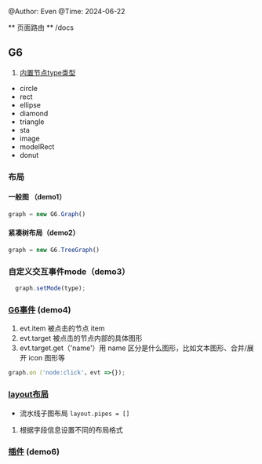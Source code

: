 @Author: Even
@Time: 2024-06-22


** 页面路由 **
/docs 



## G6

1. [内置节点type类型](https://g6.antv.antgroup.com/manual/middle/elements/nodes/default-node)
- circle
- rect 
- ellipse
- diamond
- triangle
- sta
- image
- modelRect
- donut



### 布局

#### 一般图 （demo1）
```js
graph = new G6.Graph()
```

#### 紧凑树布局（demo2）
```js
graph = new G6.TreeGraph()
```

### 自定义交互事件mode（demo3）
```js
  graph.setMode(type);
```


### [G6事件](https://g6.antv.antgroup.com/manual/middle/states/bind-event) (demo4)
1. evt.item 被点击的节点 item
2. evt.target 被点击的节点内部的具体图形
3. evt.target.get（'name'）用 name 区分是什么图形，比如文本图形、合并/展开 icon 图形等
```js
graph.on（'node:click'，evt =>{});
```


### [layout布局](https://g6.antv.antgroup.com/manual/middle/layout/graph-layout)

- 流水线子图布局 `layout.pipes = []`
1. 根据字段信息设置不同的布局格式


### [插件](https://g6.antv.antgroup.com/api/plugins#edge-bundling) (demo6)
